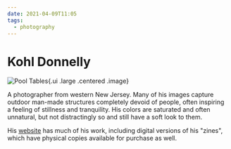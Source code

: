 ```yaml
---
date: 2021-04-09T11:05
tags:
  - photography
---
```


# Kohl Donnelly

![Pool
Tables](https://i0.wp.com/kohldonnelly.com/wp-content/uploads/2020/04/img412.jpg){.ui
.large .centered .image}

A photographer from western New Jersey. Many of his images capture outdoor
man-made structures completely devoid of people, often inspiring a feeling of
stillness and tranquility. His colors are saturated and often unnatural, but not
distractingly so and still have a soft look to them.

His [website](https://kohldonnelly.com) has much of his work, including digital
versions of his "zines", which have physical copies available for purchase as
well.
